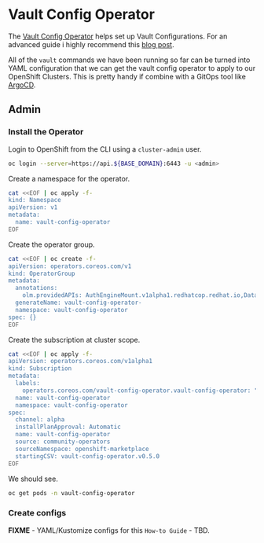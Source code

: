 # Vault Config Operator

The [Vault Config Operator](https://github.com/redhat-cop/vault-config-operator) helps set up Vault Configurations. For an advanced guide i highly recommend this [blog post](https://cloud.redhat.com/blog/how-to-secure-cloud-native-applications-with-hashicorp-vault-and-cert-manager).

All of the `vault` commands we have been running so far can be turned into YAML configuration that we can get the vault config operator to apply to our OpenShift Clusters. This is pretty handy if combine with a GitOps tool like [ArgoCD](https://argo-cd.readthedocs.io/en/stable/).

## Admin

### Install the Operator

Login to OpenShift from the CLI using a `cluster-admin` user.

```bash
oc login --server=https://api.${BASE_DOMAIN}:6443 -u <admin>
```

Create a namespace for the operator.

```bash
cat <<EOF | oc apply -f-
kind: Namespace
apiVersion: v1
metadata:
  name: vault-config-operator
EOF
```

Create the operator group.

```bash
cat <<EOF | oc create -f-
apiVersion: operators.coreos.com/v1
kind: OperatorGroup
metadata:
  annotations:
    olm.providedAPIs: AuthEngineMount.v1alpha1.redhatcop.redhat.io,DatabaseSecretEngineConfig.v1alpha1.redhatcop.redhat.io,DatabaseSecretEngineRole.v1alpha1.redhatcop.redhat.io,GitHubSecretEngineConfig.v1alpha1.redhatcop.redhat.io,GitHubSecretEngineRole.v1alpha1.redhatcop.redhat.io,KubernetesAuthEngineConfig.v1alpha1.redhatcop.redhat.io,KubernetesAuthEngineRole.v1alpha1.redhatcop.redhat.io,LDAPAuthEngineConfig.v1alpha1.redhatcop.redhat.io,PKISecretEngineConfig.v1alpha1.redhatcop.redhat.io,PKISecretEngineRole.v1alpha1.redhatcop.redhat.io,PasswordPolicy.v1alpha1.redhatcop.redhat.io,Policy.v1alpha1.redhatcop.redhat.io,QuaySecretEngineConfig.v1alpha1.redhatcop.redhat.io,QuaySecretEngineRole.v1alpha1.redhatcop.redhat.io,QuaySecretEngineStaticRole.v1alpha1.redhatcop.redhat.io,RabbitMQSecretEngineConfig.v1alpha1.redhatcop.redhat.io,RabbitMQSecretEngineRole.v1alpha1.redhatcop.redhat.io,RandomSecret.v1alpha1.redhatcop.redhat.io,SecretEngineMount.v1alpha1.redhatcop.redhat.io,VaultSecret.v1alpha1.redhatcop.redhat.io
  generateName: vault-config-operator-
  namespace: vault-config-operator
spec: {}
EOF
```

Create the subscription at cluster scope.

```bash
cat <<EOF | oc apply -f-
apiVersion: operators.coreos.com/v1alpha1
kind: Subscription
metadata:
  labels:
    operators.coreos.com/vault-config-operator.vault-config-operator: ""
  name: vault-config-operator
  namespace: vault-config-operator
spec:
  channel: alpha
  installPlanApproval: Automatic
  name: vault-config-operator
  source: community-operators
  sourceNamespace: openshift-marketplace
  startingCSV: vault-config-operator.v0.5.0
EOF
```

We should see.

```bash
oc get pods -n vault-config-operator
```

### Create configs

**FIXME** - YAML/Kustomize configs for this `How-to Guide` - TBD.
